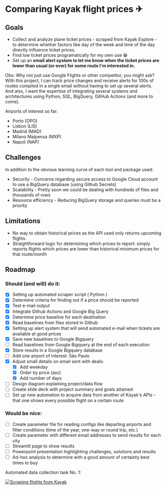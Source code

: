 # Comparing Kayak flight prices ✈

## Goals
- Collect and analyze plane ticket prices - scraped from Kayak Explore - to determine whether factors like day of the week and time of the day directly influence ticket prices.  
- Find low ticket prices programatically for my own use 😁
- Set up an **email alert system to let me know when the ticket prices are lower than usual (or ever) for some route I'm interested in.**

Obs: Why not just use Google Flights or other competitor, you might ask? With this project, I can track price changes and receive alerts for 100s of routes compiled in a single email without having to set up several alerts. And also, I want the expertise of integrating several systems and architectures using Python, SQL, BigQuery, GitHub Actions (and more to come).

Airports of interest so far:
- Porto (OPO)
- Lisbon (LIS)
- Madrid (MAD)
- Milano Malpensa (MXP)
- Napoli (NAP)

## Challenges
In addition to the obvious learning curve of each tool and package used:
- Security - Concerns regarding secure access to Google Cloud account to use a BigQuery database (using Github Secrets)
- Scalability - Pretty soon we could be dealing with hundreds of files and thousands of rows
- Resource efficiency - Reducing BigQuery storage and queries must be a priority

## Limitations
- No way to obtain historical prices as the API used only returns upcoming flights.
- Straightforward logic for determining which prices to report: simply reports flights which prices are lower than historical minimum prices for that route/month

## Roadmap
### Should (and will) do it:

- [x] Setting up automated scraper script ( Python )  
- [x] Determine criteria for finding out if a price should be reported
- [x] Test e-mail output
- [x] Integrate Github Actions and Google Big Query
- [x] Determine price baseline for each destination
- [x] Read baselines from files stored in Github 
- [x] Setting up alert system that will send automated e-mail when tickets are available at good prices
- [x] Save new baselines to Google Bigquery
- [ ] Read baselines from Google Bigquery at the end of each execution
- [x] Store results in a Google Bigquery database
- [ ] Add one airport of interest: São Paulo
- [x] Adjust small details on email sent with deals:
   - [x] Add weekday
   - [x] Order by price (asc)
   - [x] Add number of days
- [ ] Design diagram explaining project/data flow
- [ ] Create slide deck with project summary and goals attained
- [ ] Set up new automation to acquire data from another of Kayak's APIs - that one shows every possible flight on a certain route

### Would be nice:
- [ ] Create parameter file for reading configs like departing airports and filter conditions (time of the year, one-way or round trip, etc.)
- [ ] Create parameter with different email addresses to send results for each city
- [ ] Streamlit page to show results
- [ ] Powerpoint presentation highlighting challenges, solutions and results
- [ ] Ad-hoc analysis to determine with a good amount of certainty best times to buy

Automated data collection task No. 1:  

[![Scraping flights from Kayak](https://github.com/rafabelokurows/scrapingKayak/actions/workflows/scrape.yml/badge.svg)](https://github.com/rafabelokurows/scrapingKayak/actions/workflows/scrape.yml)
